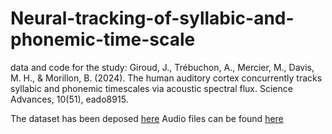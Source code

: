# Neural-tracking-of-syllabic-and-phonemic-time-scale
data and code for the study: Giroud, J., Trébuchon, A., Mercier, M., Davis, M. H., & Morillon, B. (2024). The human auditory cortex concurrently tracks syllabic and phonemic timescales via acoustic spectral flux. Science Advances, 10(51), eado8915.

The dataset has been deposed [here](https://datadryad.org/stash/dataset/doi:10.5061/dryad.t4b8gtj9r)
Audio files can be found [here](https://huggingface.co/datasets/jg07/Stimuli)
